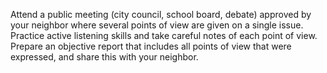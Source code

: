 Attend a public meeting (city council, school board, debate) approved by your neighbor where several points of view are given on a single issue. Practice active listening skills and take careful notes of each point of view. Prepare an objective report that includes all points of view that were expressed, and share this with your neighbor.
